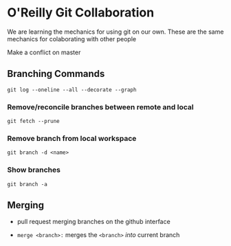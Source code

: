 # O'Reilly Git Collaboration

We are learning the mechanics for using git on our own. These are the same mechanics for colaborating with other people

Make a conflict on master

## Branching Commands

`git log --oneline --all --decorate --graph`

### Remove/reconcile branches between remote and local

`git fetch --prune`

### Remove branch from local workspace

`git branch -d <name>`

### Show branches

`git branch -a`

## Merging

- pull request merging branches on the github interface

- `merge <branch>:` merges the `<branch>` *into* current branch
